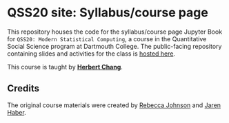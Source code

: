 # QSS20 site: Syllabus/course page
This repository houses the code for the syllabus/course page Jupyter Book for `QSS20: Modern Statistical Computing`, a course in the Quantitative Social Science program at Dartmouth College. The public-facing repository containing slides and activities for the class is [hosted here](https://github.com/jhaber-zz/QSS20_site).

This course is taught by **[Herbert Chang](https://www.herbert-chang.com/)**. 

## Credits
The original course materials were created by [Rebecca Johnson](https://www.rebeccajohnson.io/) and [Jaren Haber](https://www.jarenhaber.com/).
